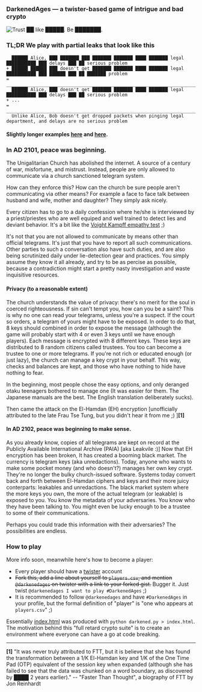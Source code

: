 ### DarkenedAges &mdash; a twister-based game of intrigue and bad crypto

![Trust ██ like █████. Be ███████.](https://i.imgur.com/WfhHOX0.png)

### TL;DR We play with partial leaks that look like this

      ██████ Alice, ███ ███████ ███ ███████ ███████ ████ ███████ legal ███████████ ███ delays ███ ██ serious problem
    + ██████ ██████ ███ doesn't get ███████ ███████ ████ ███████ legal ███████████ ███ ██████ ███ ██ ███████ problem
    = ______________________________________________________________________________________________________________
      ██████ Alice, ███ doesn't get ███████ ███████ ████ ███████ legal ███████████ ███ delays ███ ██ serious problem
    + ...
    = ______________________________________________________________________________________________________________
      Unlike Alice, Bob doesn't get dropped packets when pinging legal department, and delays are no serious problem

#### Slightly longer examples [here](http://bl.ocks.org/thedod/raw/7a4a81224b5bed676b00/) and [here](https://pastee.org/v46af).

### In AD 2101, peace was beginning.

The Unigalitarian Church has abolished the internet. A source of a century of war, misfortune, and mistrust.
Instead, people are only allowed to communicate via a church sanctioned telegram system.

How can they enforce this?
How can the church be sure people aren't communicating via other means? For example a face to face talk between husband and wife, mother and daughter?
They simply ask nicely.

Every citizen has to go to a daily confession where he/she is interviewed by a priest/priestes who are well equiped and well trained to detect lies and deviant behavior.
It's a bit like the [Voight Kampff empathy test](https://youtu.be/Umc9ezAyJv0) ;) 

It's not that you are not allowed to communicate by means other than official telegrams. It's just that you have to report all such communications.
Other parties to such a conversation also have such duties, and are also being scrutinized daily under lie-detection gear and practices.
You simply assume they know it all already, and try to be as percise as possible, because a contradiction might start a pretty nasty investigation and waste inquisitive resources.

#### Privacy (to a reasonable extent)
The church understands the value of privacy: there's no merit for the soul in coerced righteousness. If sin can't tempt you, how can you be a saint?
This is why no one can read your telegrams, unless you're a suspect. If the court so orders, a telegram of yours might have to be exposed.
In order to do that, 8 keys should combined in order to expose the message (although the game will probably start with 4 or even 3 keys until we have enough players).
Each message is encrypted with 8 different keys. These keys are distributed to 8 random citizens called trustees. You too can become a trustee to one or more telegrams.
If you're not rich or educated enough (or just lazy), the church can manage a key crypt in your behalf.
This way, checks and balances are kept, and those who have nothing to hide have nothing to fear.

In the beginning, most people chose the easy options, and only deranged otaku teenagers bothered to manage one (It was easier for them. The Japanese manuals are the best. The English translation deliberately sucks).

Then came the attack on the El-Hamdan (EH) encryption [unofficially attributed to the late Frau Tse Tung, but you didn't hear it from me ;) ]**[1]**

#### In AD 2102, peace was beginning to make sense.

As you already know, copies of all telegrams are kept on record at the Publicly Available International Archive (PAIA) [aka Leakvile :)]
Now that EH encryption has been broken, 
It has created a booming black market. The currency is telegram keys (aka unredactions).
Today, anyone who wants to make some pocket money (and who doesn't?) manages her own key crypt. They're no longer the bulky church-issued software. Systems today convert back and forth between El-Hamdan ciphers and keys and their more juicy conterparts: leakables and unredactions. The black market system where the more keys you own, the more of the actual telegram (or leakable) is exposed to you.
You know the metadata of your adversaries. You know who they have been talking to. You might even be lucky enough to be a trustee to some of their communications.

Perhaps you could trade this information with their adversaries? The possibilities are endless.

### How to play

More info soon, meanwhile here's how to become a player:

* Every player should have a [twister](http://twister.net.co) account
* <del>Fork this, add a line about yourself to `players.csv`, and mention `@darkenedages` on twister with a link to your forked gist.</del> Bugger it. Just twist `@darkenedages I want to play #DarkenedAges` ;)
* It is recommended to follow `@darkenedages` and have `#DarkenedAges` in your profile, but the formal definition of "player" is "one who appears at `players.csv`" ;)

Essentially [index.html](http://bl.ocks.org/thedod/raw/7a4a81224b5bed676b00/) was produced with `python darkened.py > index.html`.
The motivation behind this "full retard crypto suite" is to create an environment where everyone can have a go at code breaking.

_______________________________________

**[1]** "It was never truly attributed to FTT, but it is believe that she has found the transformation between a 1/K El-Hamdan key and 1/K of the One Time Pad (OTP) equivalent of the session key when expanded (although she has failed to see that the data was chunked on a word boundary, as discovered by ████ 2 years earlier)." -- "Faster Than Thought", a biography of FTT by Jon Reinhardt


